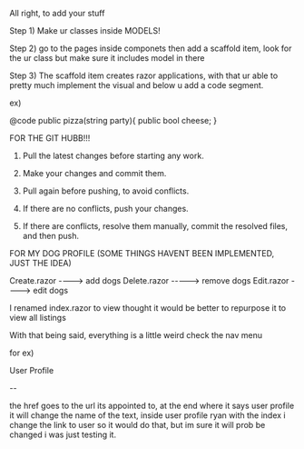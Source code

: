 All right, to add your stuff


Step 1) Make ur classes inside MODELS!

Step 2) go to the pages inside componets
then add a scaffold item, look for the ur class but make sure it includes model in there

Step 3) The scaffold item creates razor applications, with that ur able to pretty much implement the visual and below u add a code segment.

ex)

@code
public pizza(string party){
  public bool cheese;
}





FOR THE GIT HUBB!!!

1) Pull the latest changes before starting any work.

2) Make your changes and commit them.

3) Pull again before pushing, to avoid conflicts.

4) If there are no conflicts, push your changes.

5) If there are conflicts, resolve them manually, commit the resolved files, and then push.




FOR MY DOG PROFILE (SOME THINGS HAVENT BEEN IMPLEMENTED, JUST THE IDEA)

Create.razor ----> add dogs
Delete.razor -----> remove dogs
Edit.razor ----> edit dogs

I renamed index.razor to view
thought it would be better to repurpose it to view all listings


With that being said, everything is a little weird
check the nav menu

for ex)


<div class="nav-item px-3">
            <NavLink class="nav-link" href="user">
                <span class="bi bi-plus-square-fill-nav-menu" aria-hidden="true"></span> User Profile
            </NavLink>
        </div>

--

the href goes to the url its appointed to, at the end where it says user profile it will change the name of the text,
inside user profile ryan with the index i change the link to user so it would do that, but im sure it will prob be changed i was just testing it.